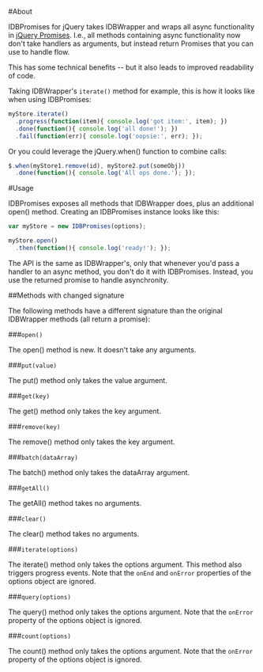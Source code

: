 #About

IDBPromises for jQuery takes IDBWrapper and wraps all async functionality in [jQuery Promises](http://api.jquery.com/category/deferred-object/). I.e., all methods containing async functionality now don't take handlers as arguments, but instead return Promises that you can use to handle flow.

This has some technical benefits -- but it also leads to improved readability of code.

Taking IDBWrapper's `iterate()` method for example, this is how it looks like when using IDBPromises:

```javascript
myStore.iterate()
  .progress(function(item){ console.log('got item:', item); })
  .done(function(){ console.log('all done!'); })
  .fail(function(err){ console.log('oopsie:', err); });
```

Or you could leverage the jQuery.when() function to combine calls:

```javascript
$.when(myStore1.remove(id), myStore2.put(someObj))
  .done(function(){ console.log('All ops done.'); });
```


#Usage

IDBPromises exposes all methods that IDBWrapper does, plus an additional open() method. Creating an IDBPromises instance looks like this:

```javascript
var myStore = new IDBPromises(options);

myStore.open()
  .then(function(){ console.log('ready!'); });
```

The API is the same as IDBWrapper's, only that whenever you'd pass a handler to an async method, you don't do it with IDBPromises. Instead, you use the returned promise to handle asynchronity.


##Methods with changed signature

The following methods have a different signature than the original IDBWrapper methods (all return a promise):

###`open()`

The open() method is new. It doesn't take any arguments.

###`put(value)`

The put() method only takes the value argument.

###`get(key)`

The get() method only takes the key argument.

###`remove(key)`

The remove() method only takes the key argument.

###`batch(dataArray)`

The batch() method only takes the dataArray argument.

###`getAll()`

The getAll() method takes no arguments.

###`clear()`

The clear() method takes no arguments.

###`iterate(options)`

The iterate() method only takes the options argument. This method also triggers progress events. Note that the `onEnd` and `onError` properties of the options object are ignored.

###`query(options)`

The query() method only takes the options argument. Note that the `onError` property of the options object is ignored.

###`count(options)`

The count() method only takes the options argument. Note that the `onError` property of the options object is ignored.
